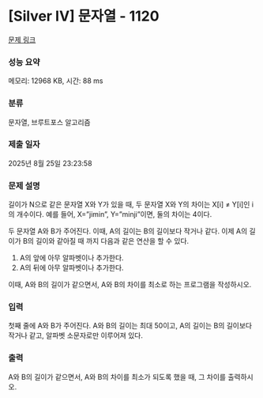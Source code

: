 # [Silver IV] 문자열 - 1120 

[문제 링크](https://www.acmicpc.net/problem/1120) 

### 성능 요약

메모리: 12968 KB, 시간: 88 ms

### 분류

문자열, 브루트포스 알고리즘

### 제출 일자

2025년 8월 25일 23:23:58

### 문제 설명

<p>길이가 N으로 같은 문자열 X와 Y가 있을 때, 두 문자열 X와 Y의 차이는 X[i] ≠ Y[i]인 i의 개수이다. 예를 들어, X=”jimin”, Y=”minji”이면, 둘의 차이는 4이다.</p>

<p>두 문자열 A와 B가 주어진다. 이때, A의 길이는 B의 길이보다 작거나 같다. 이제 A의 길이가 B의 길이와 같아질 때 까지 다음과 같은 연산을 할 수 있다.</p>

<ol>
	<li>A의 앞에 아무 알파벳이나 추가한다.</li>
	<li>A의 뒤에 아무 알파벳이나 추가한다.</li>
</ol>

<p>이때, A와 B의 길이가 같으면서, A와 B의 차이를 최소로 하는 프로그램을 작성하시오.</p>

### 입력 

 <p>첫째 줄에 A와 B가 주어진다. A와 B의 길이는 최대 50이고, A의 길이는 B의 길이보다 작거나 같고, 알파벳 소문자로만 이루어져 있다.</p>

### 출력 

 <p>A와 B의 길이가 같으면서, A와 B의 차이를 최소가 되도록 했을 때, 그 차이를 출력하시오.</p>

